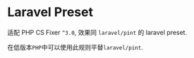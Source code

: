 # Laravel Preset

适配 PHP CS Fixer `^3.0`, 效果同 `laravel/pint` 的 laravel preset. 

在低版本`PHP`中可以使用此规则平替`laravel/pint`.

